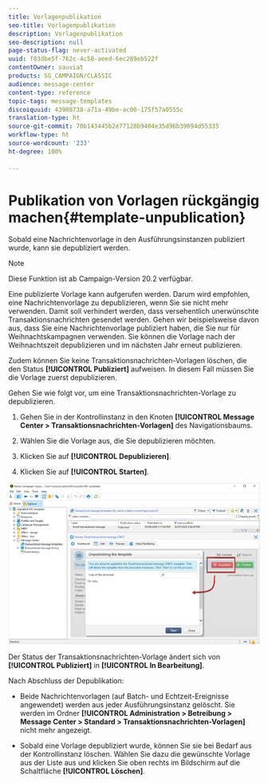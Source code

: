 ```yaml
---
title: Vorlagenpublikation
seo-title: Vorlagenpublikation
description: Vorlagenpublikation
seo-description: null
page-status-flag: never-activated
uuid: f83dbe5f-762c-4c58-aeed-6ec289eb522f
contentOwner: sauviat
products: SG_CAMPAIGN/CLASSIC
audience: message-center
content-type: reference
topic-tags: message-templates
discoiquuid: 43908738-a71a-49be-ac00-175f57a0555c
translation-type: ht
source-git-commit: 70b143445b2e77128b9404e35d96b39694d55335
workflow-type: ht
source-wordcount: '233'
ht-degree: 100%

---
```



# Publikation von Vorlagen rückgängig machen{#template-unpublication}

Sobald eine Nachrichtenvorlage in den Ausführungsinstanzen publiziert wurde, kann sie depubliziert werden.

>[!NOTE]
>
>Diese Funktion ist ab Campaign-Version 20.2 verfügbar.

Eine publizierte Vorlage kann aufgerufen werden. Darum wird empfohlen, eine Nachrichtenvorlage zu depublizieren, wenn Sie sie nicht mehr verwenden. Damit soll verhindert werden, dass versehentlich unerwünschte Transaktionsnachrichten gesendet werden. Gehen wir beispielsweise davon aus, dass Sie eine Nachrichtenvorlage publiziert haben, die Sie nur für Weihnachtskampagnen verwenden. Sie können die Vorlage nach der Weihnachtszeit depublizieren und im nächsten Jahr erneut publizieren.

Zudem können Sie keine Transaktionsnachrichten-Vorlagen löschen, die den Status **[!UICONTROL Publiziert]** aufweisen. In diesem Fall müssen Sie die Vorlage zuerst depublizieren.

Gehen Sie wie folgt vor, um eine Transaktionsnachrichten-Vorlage zu depublizieren.

1. Gehen Sie in der Kontrollinstanz in den Knoten **[!UICONTROL Message Center > Transaktionsnachrichten-Vorlagen]** des Navigationsbaums.
1. Wählen Sie die Vorlage aus, die Sie depublizieren möchten.
1. Klicken Sie auf **[!UICONTROL Depublizieren]**.

   <!--1. Fill in the **[!UICONTROL Log of the process]** field.-->

1. Klicken Sie auf **[!UICONTROL Starten]**.

![](assets/message-center-unpublish.png)

Der Status der Transaktionsnachrichten-Vorlage ändert sich von **[!UICONTROL Publiziert]** in **[!UICONTROL In Bearbeitung]**.

Nach Abschluss der Depublikation:

* Beide Nachrichtenvorlagen (auf Batch- und Echtzeit-Ereignisse angewendet) werden aus jeder Ausführungsinstanz gelöscht. Sie werden im Ordner **[!UICONTROL Administration > Betreibung > Message Center > Standard > Transaktionsnachrichten-Vorlagen]** nicht mehr angezeigt.

* Sobald eine Vorlage depubliziert wurde, können Sie sie bei Bedarf aus der Kontrollinstanz löschen. Wählen Sie dazu die gewünschte Vorlage aus der Liste aus und klicken Sie oben rechts im Bildschirm auf die Schaltfläche **[!UICONTROL Löschen]**.